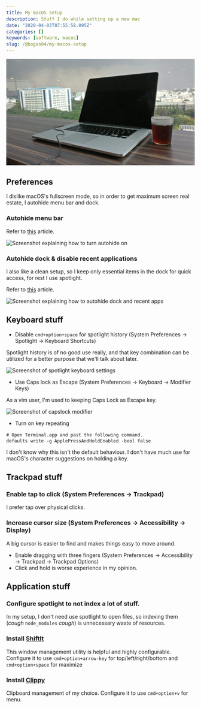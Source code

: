 ```yaml
---
title: My macOS setup
description: Stuff I do while setting up a new mac
date: "2020-04-03T07:55:58.095Z"
categories: []
keywords: [software, macos]
slug: /@bogas04/my-macos-setup
---
```


![Picture of a macbook](/img/blog/macos.jpg)

## Preferences

I dislike macOS's fullscreen mode, so in order to get maximum screen real estate, I autohide menu bar and dock.

### Autohide menu bar

Refer to [this](https://www.cnet.com/how-to/how-to-hide-the-menu-bar-in-os-x-el-capitan/) article.

![Screenshot explaining how to turn autohide on](https://cnet2.cbsistatic.com/img/RQSE25g_jYlO_HOi_cgFHsoxtvc=/770x578/2015/07/17/ae679c9d-f02d-4656-8d6f-d909c0b4d43e/el-capitan-hide-menu-bar-setting-edit.jpg)

### Autohide dock & disable recent applications

I also like a clean setup, so I keep only essential items in the dock for quick access, for rest I use spotlight.

Refer to [this](https://www.cnet.com/how-to/macos-mojave-shows-recent-apps-in-the-dock-heres-how-to-hide-them/) article.

![Screenshot explaining how to autohide dock and recent apps](https://cnet4.cbsistatic.com/img/AMTFPky98yMg5ihkaVH7-IzaHkk=/2018/07/13/ee1b1337-a22c-4aed-a4c9-ab291868faae/mojave-show-recent-apps-in-dock.png)

## Keyboard stuff

- Disable `cmd+option+space` for spotlight history (System Preferences -> Spotlight -> Keyboard Shortcuts)

Spotlight history is of no good use really, and that key combination can be utilized for a better purpose that we'll talk about later.

![Screenshot of spotlight keyboard settings](/img/spotlight-history.png)

- Use Caps lock as Escape (System Preferences -> Keyboard -> Modifier Keys)

As a vim user, I'm used to keeping Caps Lock as Escape key.

![Screenshot of capslock modifier](/img/caps-escape.png)

- Turn on key repeating

```
# Open Terminal.app and past the following command.
defaults write -g ApplePressAndHoldEnabled -bool false
```

I don't know why this isn't the default behaviour. I don't have much use for macOS's character suggestions on holding a key.

## Trackpad stuff

### Enable tap to click (System Preferences -> Trackpad)

I prefer tap over physical clicks.

### Increase cursor size (System Preferences -> Accessibility -> Display)

A big cursor is easier to find and makes things easy to move around.

- Enable dragging with three fingers (System Preferences -> Accessibility -> Trackpad -> Trackpad Options)
- Click and hold is worse experience in my opinion.

## Application stuff

### Configure spotlight to not index a lot of stuff.

In my setup, I don't need use spotlight to open files, so indexing them (_cough_ `node_modules` _cough_) is unnecessary waste of resources.

### Install [ShiftIt](https://github.com/fikovnik/ShiftIt/releases)

This window management utility is helpful and highly configurable.
Configure it to use `cmd+option+arrow-key` for top/left/right/bottom and `cmd+option+space` for maximize

### Install [Clippy](https://github.com/Clipy/Clipy/releases)

Clipboard management of my choice.
Configure it to use `cmd+option+v` for menu.
